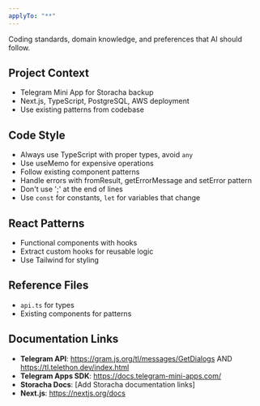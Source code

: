 ```yaml
---
applyTo: "**"
---
```


Coding standards, domain knowledge, and preferences that AI should follow.

## Project Context

- Telegram Mini App for Storacha backup
- Next.js, TypeScript, PostgreSQL, AWS deployment
- Use existing patterns from codebase

## Code Style

- Always use TypeScript with proper types, avoid `any`
- Use useMemo for expensive operations
- Follow existing component patterns
- Handle errors with fromResult, getErrorMessage and setError pattern
- Don't use ';' at the end of lines
- Use `const` for constants, `let` for variables that change

## React Patterns

- Functional components with hooks
- Extract custom hooks for reusable logic
- Use Tailwind for styling

## Reference Files

- `api.ts` for types
- Existing components for patterns

## Documentation Links

- **Telegram API**: https://gram.js.org/tl/messages/GetDialogs AND https://tl.telethon.dev/index.html
- **Telegram Apps SDK**: https://docs.telegram-mini-apps.com/
- **Storacha Docs**: [Add Storacha documentation links]
- **Next.js**: https://nextjs.org/docs
